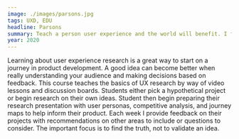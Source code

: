 ```yaml
---
image: ./images/parsons.jpg
tags: UXD, EDU
headline: Parsons
summary: Teach a person user experience and the world will benefit. I facilitate a course that begins a student's journey into user experience at Parsons School of Design. The subject matter centers on gathering facts in different approaches to make data-driven product decisions that meet user needs.
year: 2020
---
```

Learning about user experience research is a great way to start on a journey in product development. A good idea can become better when really understanding your audience and making decisions based on feedback. This course teaches the basics of UX research by way of video lessons and discussion boards. Students either pick a hypothetical project or begin research on their own ideas. Student then begin preparing their research presentation with user personas, competitive analysis, and journey maps to help inform their product. Each week I provide feedback on their projects with recommendations on other areas to include or questions to consider. The important focus is to find the truth, not to validate an idea.